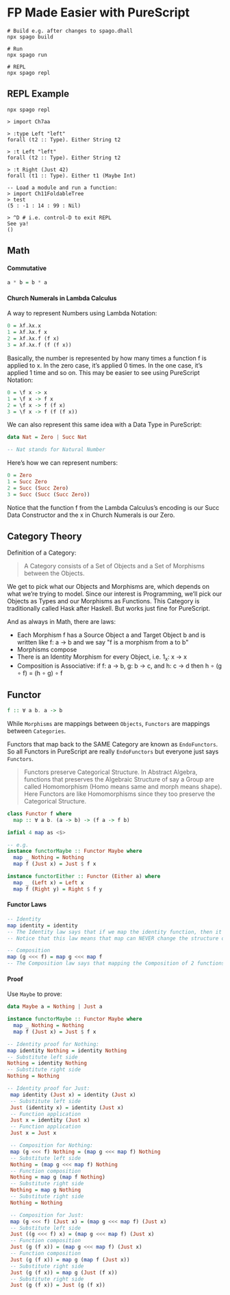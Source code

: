 # FP Made Easier with PureScript

```shell
# Build e.g. after changes to spago.dhall
npx spago build

# Run
npx spago run

# REPL
npx spago repl
```

## REPL Example

```shell
npx spago repl

> import Ch7aa

> :type Left "left"
forall (t2 :: Type). Either String t2

> :t Left "left"
forall (t2 :: Type). Either String t2

> :t Right (Just 42)
forall (t1 :: Type). Either t1 (Maybe Int)

-- Load a module and run a function:
> import Ch11FoldableTree
> test
(5 : -1 : 14 : 99 : Nil)

> ^D # i.e. control-D to exit REPL
See ya!
()
```

## Math

#### Commutative

```purescript
a * b = b * a
```

#### Church Numerals in Lambda Calculus

A way to represent Numbers using Lambda Notation:

```purescript
0 = λf.λx.x
1 = λf.λx.f x
2 = λf.λx.f (f x)
3 = λf.λx.f (f (f x))
```

Basically, the number is represented by how many times a function f is applied to x. In the zero case, it’s applied 0 times.
In the one case, it’s applied 1 time and so on.
This may be easier to see using PureScript Notation:

```purescript
0 = \f x -> x
1 = \f x -> f x
2 = \f x -> f (f x)
3 = \f x -> f (f (f x))
```

We can also represent this same idea with a Data Type in PureScript:

```purescript
data Nat = Zero | Succ Nat

-- Nat stands for Natural Number
```

Here’s how we can represent numbers:

```purescript
0 = Zero
1 = Succ Zero
2 = Succ (Succ Zero)
3 = Succ (Succ (Succ Zero))
```

Notice that the function f from the Lambda Calculus’s encoding is our Succ Data Constructor and the x in Church Numerals is our Zero.

## Category Theory

Definition of a Category:
> A Category consists of a Set of Objects and a Set of Morphisms between the Objects.

We get to pick what our Objects and Morphisms are, which depends on what we’re trying to model. Since our interest is Programming, we’ll pick our Objects as Types and our Morphisms as Functions.
This Category is traditionally called Hask after Haskell. But works just fine for PureScript.

And as always in Math, there are laws:
- Each Morphism f has a Source Object a and Target Object b and is written like f: a → b and we say "f is a morphism from a to b"
- Morphisms compose
- There is an Identity Morphism for every Object, i.e. 1<sub>x</sub>: x → x
- Composition is Associative: if f: a -> b, g: b -> c, and h: c -> d then h ∘ (g ∘ f) = (h ∘ g) ∘ f

## Functor

```purescript
f :: ∀ a b. a -> b
```

While `Morphisms` are mappings between `Objects`, `Functors` are mappings between `Categories`.

Functors that map back to the SAME Category are known as `EndoFunctors`.
So all Functors in PureScript are really `EndoFunctors` but everyone just says `Functors`.

> Functors preserve Categorical Structure.
> In Abstract Algebra, functions that preserves the Algebraic Structure of say a Group are called Homomorphism (Homo means same and morph means shape).
> Here Functors are like Homomorphisms since they too preserve the Categorical Structure.

```purescript
class Functor f where
  map :: ∀ a b. (a -> b) -> (f a -> f b)

infixl 4 map as <$>

-- e.g.
instance functorMaybe :: Functor Maybe where
  map _ Nothing = Nothing
  map f (Just x) = Just $ f x

instance functorEither :: Functor (Either a) where
  map _ (Left x) = Left x
  map f (Right y) = Right $ f y  
```

#### Functor Laws

```purescript
-- Identity
map identity = identity
-- The Identity law says that if we map the identity function, then it’s equivalent to just calling identity on the Functor.
-- Notice that this law means that map can NEVER change the structure of the Functor. 

-- Composition
map (g <<< f) = map g <<< map f
-- The Composition law says that mapping the Composition of 2 functions is equivalent to mapping each and Composing the results.
```

#### Proof

Use `Maybe` to prove:
```purescript
data Maybe a = Nothing | Just a

instance functorMaybe :: Functor Maybe where
  map _ Nothing = Nothing
  map f (Just x) = Just $ f x

-- Identity proof for Nothing:
map identity Nothing = identity Nothing
-- Substitute left side
Nothing = identity Nothing
-- Substitute right side
Nothing = Nothing 

-- Identity proof for Just:
 map identity (Just x) = identity (Just x)
 -- Substitute left side
 Just (identity x) = identity (Just x)
 -- Function application
 Just x = identity (Just x)
 -- Function application
 Just x = Just x

 -- Composition for Nothing:
 map (g <<< f) Nothing = (map g <<< map f) Nothing
 -- Substitute left side
 Nothing = (map g <<< map f) Nothing
 -- Function composition
 Nothing = map g (map f Nothing)
 -- Substitute right side
 Nothing = map g Nothing
 -- Substitute right side
 Nothing = Nothing

 -- Composition for Just:
 map (g <<< f) (Just x) = (map g <<< map f) (Just x)
 -- Substitute left side
 Just ((g <<< f) x) = (map g <<< map f) (Just x)
 -- Function composition
 Just (g (f x)) = (map g <<< map f) (Just x)
 -- Function composition
 Just (g (f x)) = map g (map f (Just x))
 -- Substitute right side
 Just (g (f x)) = map g (Just (f x))
 -- Substitute right side
 Just (g (f x)) = Just (g (f x))
```